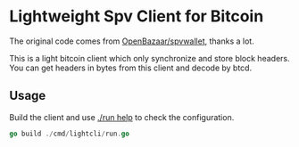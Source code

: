 # Lightweight Spv Client for Bitcoin

The original code comes from [OpenBazaar/spvwallet](https://github.com/OpenBazaar/spvwallet), thanks a lot.

This is a light bitcoin client which only synchronize and store block headers. You can get headers in bytes from this client and decode by btcd.

## Usage

Build the client and use <u>./run help</u> to check the configuration.

```go
go build ./cmd/lightcli/run.go
```

